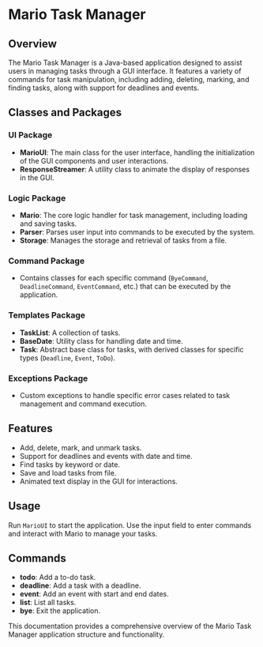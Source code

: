 # Mario Task Manager

## Overview
The Mario Task Manager is a Java-based application designed to assist users in managing tasks through a GUI interface. It features a variety of commands for task manipulation, including adding, deleting, marking, and finding tasks, along with support for deadlines and events.

## Classes and Packages

### UI Package
- **MarioUI**: The main class for the user interface, handling the initialization of the GUI components and user interactions.
- **ResponseStreamer**: A utility class to animate the display of responses in the GUI.

### Logic Package
- **Mario**: The core logic handler for task management, including loading and saving tasks.
- **Parser**: Parses user input into commands to be executed by the system.
- **Storage**: Manages the storage and retrieval of tasks from a file.

### Command Package
- Contains classes for each specific command (`ByeCommand`, `DeadlineCommand`, `EventCommand`, etc.) that can be executed by the application.

### Templates Package
- **TaskList**: A collection of tasks.
- **BaseDate**: Utility class for handling date and time.
- **Task**: Abstract base class for tasks, with derived classes for specific types (`Deadline`, `Event`, `ToDo`).

### Exceptions Package
- Custom exceptions to handle specific error cases related to task management and command execution.

## Features
- Add, delete, mark, and unmark tasks.
- Support for deadlines and events with date and time.
- Find tasks by keyword or date.
- Save and load tasks from file.
- Animated text display in the GUI for interactions.

## Usage
Run `MarioUI` to start the application. Use the input field to enter commands and interact with Mario to manage your tasks.

## Commands
- **todo**: Add a to-do task.
- **deadline**: Add a task with a deadline.
- **event**: Add an event with start and end dates.
- **list**: List all tasks.
- **bye**: Exit the application.

This documentation provides a comprehensive overview of the Mario Task Manager application structure and functionality.
